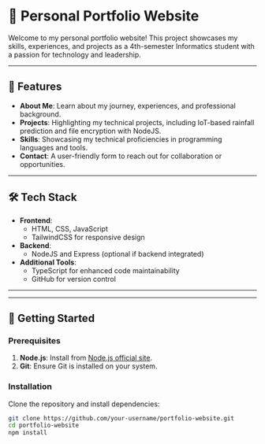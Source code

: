 # 🚀 Personal Portfolio Website

Welcome to my personal portfolio website! This project showcases my skills, experiences, and projects as a 4th-semester Informatics student with a passion for technology and leadership.

---

## 🌟 Features

- **About Me**: Learn about my journey, experiences, and professional background.
- **Projects**: Highlighting my technical projects, including IoT-based rainfall prediction and file encryption with NodeJS.
- **Skills**: Showcasing my technical proficiencies in programming languages and tools.
- **Contact**: A user-friendly form to reach out for collaboration or opportunities.

---

## 🛠️ Tech Stack

- **Frontend**:
  - HTML, CSS, JavaScript
  - TailwindCSS for responsive design
- **Backend**:
  - NodeJS and Express (optional if backend integrated)
- **Additional Tools**:
  - TypeScript for enhanced code maintainability
  - GitHub for version control

---

---

## 🚀 Getting Started

### Prerequisites
1. **Node.js**: Install from [Node.js official site](https://nodejs.org).
2. **Git**: Ensure Git is installed on your system.

### Installation
Clone the repository and install dependencies:
```bash
git clone https://github.com/your-username/portfolio-website.git
cd portfolio-website
npm install
